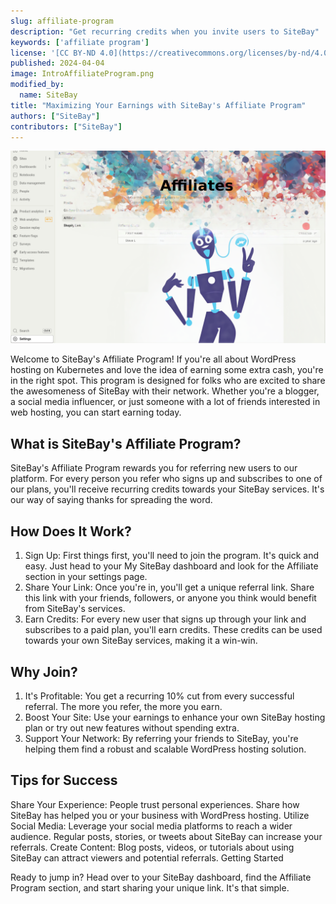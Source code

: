 ```yaml
---
slug: affiliate-program
description: "Get recurring credits when you invite users to SiteBay"
keywords: ['affiliate program']
license: '[CC BY-ND 4.0](https://creativecommons.org/licenses/by-nd/4.0)'
published: 2024-04-04
image: IntroAffiliateProgram.png
modified_by:
  name: SiteBay
title: "Maximizing Your Earnings with SiteBay's Affiliate Program"
authors: ["SiteBay"]
contributors: ["SiteBay"]
---
```



![SiteBay Affiliate Page](IntroAffiliateProgram.png "SiteBay Affiliate Page")

Welcome to SiteBay's Affiliate Program! If you're all about WordPress hosting on Kubernetes and love the idea of earning some extra cash, you're in the right spot. This program is designed for folks who are excited to share the awesomeness of SiteBay with their network. Whether you're a blogger, a social media influencer, or just someone with a lot of friends interested in web hosting, you can start earning today.

## What is SiteBay's Affiliate Program?

SiteBay's Affiliate Program rewards you for referring new users to our platform. For every person you refer who signs up and subscribes to one of our plans, you'll receive recurring credits towards your SiteBay services. It's our way of saying thanks for spreading the word.

## How Does It Work?
1. Sign Up: First things first, you'll need to join the program. It's quick and easy. Just head to your My SiteBay dashboard and look for the Affiliate section in your settings page.
1. Share Your Link: Once you're in, you'll get a unique referral link. Share this link with your friends, followers, or anyone you think would benefit from SiteBay's services.
1. Earn Credits: For every new user that signs up through your link and subscribes to a paid plan, you'll earn credits. These credits can be used towards your own SiteBay services, making it a win-win.

## Why Join?
1. It's Profitable: You get a recurring 10% cut from every successful referral. The more you refer, the more you earn.
1. Boost Your Site: Use your earnings to enhance your own SiteBay hosting plan or try out new features without spending extra.
1. Support Your Network: By referring your friends to SiteBay, you're helping them find a robust and scalable WordPress hosting solution.

## Tips for Success
Share Your Experience: People trust personal experiences. Share how SiteBay has helped you or your business with WordPress hosting.
Utilize Social Media: Leverage your social media platforms to reach a wider audience. Regular posts, stories, or tweets about SiteBay can increase your referrals.
Create Content: Blog posts, videos, or tutorials about using SiteBay can attract viewers and potential referrals.
Getting Started

Ready to jump in? Head over to your SiteBay dashboard, find the Affiliate Program section, and start sharing your unique link. It's that simple.

